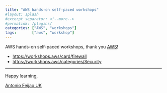 ```yaml
---
title: "AWS hands-on self-paced workshops"
#layout: splash
#excerpt_separator: <!--more-->
#permalink: /plugins/
categories: ["AWS", "workshops"]
tags:       ["aws", "workshop"]
---
```


AWS hands-on self-paced workshops, thank you [AWS](https://aws.amazon.com/)!

* <https://workshops.aws/card/firewall>
* <https://workshops.aws/categories/Security>

---

Happy learning,

[Antonio Feijao UK](https://www.antoniofeijao.com)
